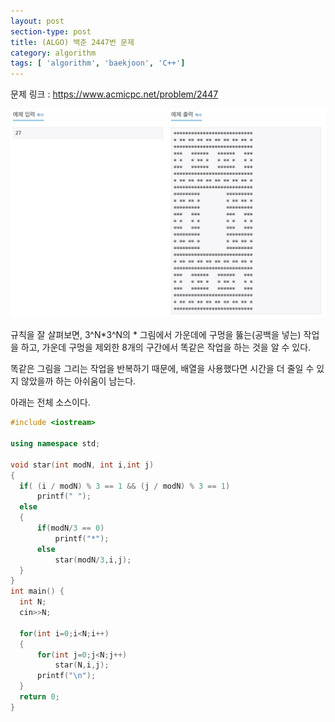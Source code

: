 ```yaml
---
layout: post
section-type: post
title: (ALGO) 백준 2447번 문제
category: algorithm
tags: [ 'algorithm', 'baekjoon', 'C++']
---
```


문제 링크 : <a>https://www.acmicpc.net/problem/2447</a>

<img alt="star" src = "/assets/star.png"/>

규칙을 잘 살펴보면, 3^N*3^N의 * 그림에서 가운데에 구멍을 뚫는(공백을 넣는) 작업을 하고, 가운데 구멍을 제외한 8개의 구간에서 똑같은 작업을 하는 것을 알 수 있다.

똑같은 그림을 그리는 작업을 반복하기 때문에, 배열을 사용했다면 시간을 더 줄일 수 있지 않았을까 하는 아쉬움이 남는다.

아래는 전체 소스이다.

```cpp
#include <iostream>

using namespace std;

void star(int modN, int i,int j)
{
  if( (i / modN) % 3 == 1 && (j / modN) % 3 == 1)
      printf(" ");
  else
  {
      if(modN/3 == 0)
          printf("*");
      else
          star(modN/3,i,j);
  }
}
int main() {
  int N;
  cin>>N;

  for(int i=0;i<N;i++)
  {
      for(int j=0;j<N;j++)
          star(N,i,j);
      printf("\n");
  }
  return 0;
}
```
